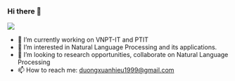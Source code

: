 ### Hi there 👋

<!--
**r1ckC139/r1ckC139** is a ✨ _special_ ✨ repository because its `README.md` (this file) appears on your GitHub profile.

Here are some ideas to get you started:
-->
<a href="https://github.com/anuraghazra/github-readme-stats">
  <img align="center" src="https://github-readme-stats.vercel.app/api?username=r1ckC139&show_icons=true&theme=default" />
</a>

<!-- <a href="https://github.com/anuraghazra/convoychat">
  <img align="center" src="https://github-readme-stats.vercel.app/api/top-langs/?username=r1ckC139&hide=html,css&layout=compact&theme=default" />
</a> -->


- 🔭 I’m currently working on VNPT-IT and PTIT
- 👀 I’m interested in Natural Language Processing and its applications.
- 👯 I’m looking to research opportunities, collaborate on Natural Language Processing
- 📫 How to reach me: duongxuanhieu1999@gmail.com
